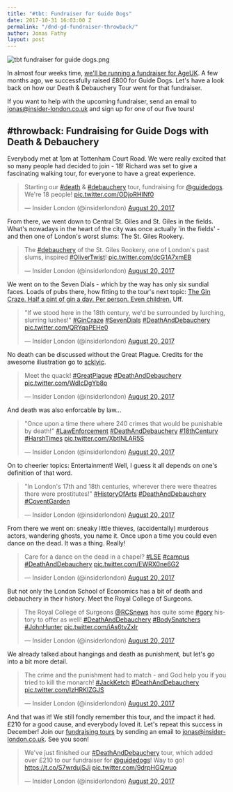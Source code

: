 ```yaml
---
title: "#tbt: Fundraiser for Guide Dogs"
date: 2017-10-31 16:03:00 Z
permalink: "/dnd-gd-fundraiser-throwback/"
author: Jonas Fathy
layout: post
---
```


![tbt fundraiser for guide dogs.png](/uploads/tbt%20fundraiser%20for%20guide%20dogs.png)

In almost four weeks time, <a href="insider-london.co.uk/ageuk-fundraiser/">we'll be running a fundraiser for AgeUK</a>. A few months ago, we successfully raised £800 for Guide Dogs. Let's have a look back on how our Death & Debauchery Tour went for that fundraiser. 

If you want to help with the upcoming fundraiser, send an email to <a href="mailto:jonas@insider-london.co.uk">jonas@insider-london.co.uk</a> and sign up for one of our five tours!

## #throwback: Fundraising for Guide Dogs with Death & Debauchery

Everybody met at 1pm at Tottenham Court Road. We were really excited that so many people had decided to join - 18! Richard was set to give a fascinating walking tour, for everyone to have a great experience.

<blockquote class="twitter-tweet" data-lang="en"><p lang="en" dir="ltr">Starting our <a href="https://twitter.com/hashtag/death?src=hash&amp;ref_src=twsrc%5Etfw">#death</a> &amp; <a href="https://twitter.com/hashtag/debauchery?src=hash&amp;ref_src=twsrc%5Etfw">#debauchery</a> tour, fundraising for <a href="https://twitter.com/guidedogs?ref_src=twsrc%5Etfw">@guidedogs</a>. We&#39;re 18 people! <a href="https://t.co/ODjoRHINf0">pic.twitter.com/ODjoRHINf0</a></p>&mdash; Insider London (@insiderlondon) <a href="https://twitter.com/insiderlondon/status/899257307061776385?ref_src=twsrc%5Etfw">August 20, 2017</a></blockquote>
<script async src="https://platform.twitter.com/widgets.js" charset="utf-8"></script>

From there, we went down to Central St. Giles and St. Giles in the fields. What's nowadays in the heart of the city was once actually 'in the fields' - and then one of London's worst slums: The St. Giles Rookery.

<blockquote class="twitter-tweet" data-lang="en"><p lang="en" dir="ltr">The <a href="https://twitter.com/hashtag/debauchery?src=hash&amp;ref_src=twsrc%5Etfw">#debauchery</a> of the St. Giles Rookery, one of London&#39;s past slums, inspired <a href="https://twitter.com/hashtag/OliverTwist?src=hash&amp;ref_src=twsrc%5Etfw">#OliverTwist</a>! <a href="https://t.co/dcG1A7xmEB">pic.twitter.com/dcG1A7xmEB</a></p>&mdash; Insider London (@insiderlondon) <a href="https://twitter.com/insiderlondon/status/899259616797876225?ref_src=twsrc%5Etfw">August 20, 2017</a></blockquote>
<script async src="https://platform.twitter.com/widgets.js" charset="utf-8"></script>

We went on to the Seven Dials - which by the way has only six sundial faces. Loads of pubs there, how fitting to the tour's next topic: <a href="https://www.insider-london.co.uk/london-gin-craze-london-dry-gin-history/">The Gin Craze. Half a pint of gin a day. Per person. Even children.</a> Uff.

<blockquote class="twitter-tweet" data-lang="en"><p lang="en" dir="ltr">&quot;If we stood here in the 18th century, we&#39;d be surrounded by lurching, slurring lushes!&quot; <a href="https://twitter.com/hashtag/GinCraze?src=hash&amp;ref_src=twsrc%5Etfw">#GinCraze</a> <a href="https://twitter.com/hashtag/SevenDials?src=hash&amp;ref_src=twsrc%5Etfw">#SevenDials</a> <a href="https://twitter.com/hashtag/DeathAndDebauchery?src=hash&amp;ref_src=twsrc%5Etfw">#DeathAndDebauchery</a> <a href="https://t.co/QRYqaPEHe0">pic.twitter.com/QRYqaPEHe0</a></p>&mdash; Insider London (@insiderlondon) <a href="https://twitter.com/insiderlondon/status/899262442131382273?ref_src=twsrc%5Etfw">August 20, 2017</a></blockquote>
<script async src="https://platform.twitter.com/widgets.js" charset="utf-8"></script>

No death can be discussed without the Great Plague. Credits for the awesome illustration go to <a href="https://scklyic.deviantart.com/art/Weathered-Plague-Doctor-370369940">scklyic</a>.

<blockquote class="twitter-tweet" data-lang="en"><p lang="en" dir="ltr">Meet the quack! <a href="https://twitter.com/hashtag/GreatPlague?src=hash&amp;ref_src=twsrc%5Etfw">#GreatPlague</a> <a href="https://twitter.com/hashtag/DeathAndDebauchery?src=hash&amp;ref_src=twsrc%5Etfw">#DeathAndDebauchery</a> <a href="https://t.co/WdIcDgYb8o">pic.twitter.com/WdIcDgYb8o</a></p>&mdash; Insider London (@insiderlondon) <a href="https://twitter.com/insiderlondon/status/899265932849274880?ref_src=twsrc%5Etfw">August 20, 2017</a></blockquote>
<script async src="https://platform.twitter.com/widgets.js" charset="utf-8"></script>

And death was also enforcable by law...

<blockquote class="twitter-tweet" data-lang="en"><p lang="en" dir="ltr">&quot;Once upon a time there where 240 crimes that would be punishable by death!&quot; <a href="https://twitter.com/hashtag/LawEnforcement?src=hash&amp;ref_src=twsrc%5Etfw">#LawEnforcement</a> <a href="https://twitter.com/hashtag/DeathAndDebauchery?src=hash&amp;ref_src=twsrc%5Etfw">#DeathAndDebauchery</a> <a href="https://twitter.com/hashtag/18thCentury?src=hash&amp;ref_src=twsrc%5Etfw">#18thCentury</a> <a href="https://twitter.com/hashtag/HarshTimes?src=hash&amp;ref_src=twsrc%5Etfw">#HarshTimes</a> <a href="https://t.co/XbtlNLAR5S">pic.twitter.com/XbtlNLAR5S</a></p>&mdash; Insider London (@insiderlondon) <a href="https://twitter.com/insiderlondon/status/899267279925518336?ref_src=twsrc%5Etfw">August 20, 2017</a></blockquote>
<script async src="https://platform.twitter.com/widgets.js" charset="utf-8"></script>

On to cheerier topics: Entertainment! Well, I guess it all depends on one's definition of that word.

<blockquote class="twitter-tweet" data-lang="en"><p lang="en" dir="ltr">&quot;In London&#39;s 17th and 18th centuries, wherever there were theatres there were prostitutes!&quot; <a href="https://twitter.com/hashtag/HistoryOfArts?src=hash&amp;ref_src=twsrc%5Etfw">#HistoryOfArts</a> <a href="https://twitter.com/hashtag/DeathAndDebauchery?src=hash&amp;ref_src=twsrc%5Etfw">#DeathAndDebauchery</a> <a href="https://twitter.com/hashtag/CoventGarden?src=hash&amp;ref_src=twsrc%5Etfw">#CoventGarden</a></p>&mdash; Insider London (@insiderlondon) <a href="https://twitter.com/insiderlondon/status/899269578798366720?ref_src=twsrc%5Etfw">August 20, 2017</a></blockquote>
<script async src="https://platform.twitter.com/widgets.js" charset="utf-8"></script>

From there we went on: sneaky little thieves, (accidentally) murderous actors, wandering ghosts, you name it. Once upon a time you could even dance on the dead. It was a thing. Really!

<blockquote class="twitter-tweet" data-lang="en"><p lang="en" dir="ltr">Care for a dance on the dead in a chapel? <a href="https://twitter.com/hashtag/LSE?src=hash&amp;ref_src=twsrc%5Etfw">#LSE</a> <a href="https://twitter.com/hashtag/campus?src=hash&amp;ref_src=twsrc%5Etfw">#campus</a> <a href="https://twitter.com/hashtag/DeathAndDebauchery?src=hash&amp;ref_src=twsrc%5Etfw">#DeathAndDebauchery</a> <a href="https://t.co/EWRX0ne6G2">pic.twitter.com/EWRX0ne6G2</a></p>&mdash; Insider London (@insiderlondon) <a href="https://twitter.com/insiderlondon/status/899279376616960000?ref_src=twsrc%5Etfw">August 20, 2017</a></blockquote>
<script async src="https://platform.twitter.com/widgets.js" charset="utf-8"></script>

But not only the London School of Economics has a bit of death and debauchery in their history. Meet the Royal College of Surgeons.

<blockquote class="twitter-tweet" data-lang="en"><p lang="en" dir="ltr">The Royal College of Surgeons <a href="https://twitter.com/RCSnews?ref_src=twsrc%5Etfw">@RCSnews</a> has quite some <a href="https://twitter.com/hashtag/gory?src=hash&amp;ref_src=twsrc%5Etfw">#gory</a> history to offer as well! <a href="https://twitter.com/hashtag/DeathAndDebauchery?src=hash&amp;ref_src=twsrc%5Etfw">#DeathAndDebauchery</a> <a href="https://twitter.com/hashtag/BodySnatchers?src=hash&amp;ref_src=twsrc%5Etfw">#BodySnatchers</a> <a href="https://twitter.com/hashtag/JohnHunter?src=hash&amp;ref_src=twsrc%5Etfw">#JohnHunter</a> <a href="https://t.co/iAs6tvZxlr">pic.twitter.com/iAs6tvZxlr</a></p>&mdash; Insider London (@insiderlondon) <a href="https://twitter.com/insiderlondon/status/899281712517197824?ref_src=twsrc%5Etfw">August 20, 2017</a></blockquote>
<script async src="https://platform.twitter.com/widgets.js" charset="utf-8"></script>

We already talked about hangings and death as punishment, but let's go into a bit more detail.

<blockquote class="twitter-tweet" data-lang="en"><p lang="en" dir="ltr">The crime and the punishment had to match - and God help you if you tried to kill the monarch! <a href="https://twitter.com/hashtag/JackKetch?src=hash&amp;ref_src=twsrc%5Etfw">#JackKetch</a> <a href="https://twitter.com/hashtag/DeathAndDebauchery?src=hash&amp;ref_src=twsrc%5Etfw">#DeathAndDebauchery</a> <a href="https://t.co/IzHRKIZGJS">pic.twitter.com/IzHRKIZGJS</a></p>&mdash; Insider London (@insiderlondon) <a href="https://twitter.com/insiderlondon/status/899283513144475651?ref_src=twsrc%5Etfw">August 20, 2017</a></blockquote>
<script async src="https://platform.twitter.com/widgets.js" charset="utf-8"></script>

And that was it! We still fondly remember this tour, and the impact it had. £210 for a good cause, and everybody loved it. Let's repeat this success in December! Join our <a href="insider-london.co.uk/ageuk-fundraiser/">fundraising tours</a> by sending an email to <a href="mailto:jonas@insider-london.co.uk">jonas@insider-london.co.uk</a>. See you soon!

<blockquote class="twitter-tweet" data-lang="en"><p lang="en" dir="ltr">We&#39;ve just finished our <a href="https://twitter.com/hashtag/DeathAndDebauchery?src=hash&amp;ref_src=twsrc%5Etfw">#DeathAndDebauchery</a> tour, which added over £210 to our fundraiser for <a href="https://twitter.com/guidedogs?ref_src=twsrc%5Etfw">@guidedogs</a>! Way to go! <a href="https://t.co/S7wrdujSJi">https://t.co/S7wrdujSJi</a> <a href="https://t.co/9drpHGQwuo">pic.twitter.com/9drpHGQwuo</a></p>&mdash; Insider London (@insiderlondon) <a href="https://twitter.com/insiderlondon/status/899287178005680128?ref_src=twsrc%5Etfw">August 20, 2017</a></blockquote>
<script async src="https://platform.twitter.com/widgets.js" charset="utf-8"></script>
